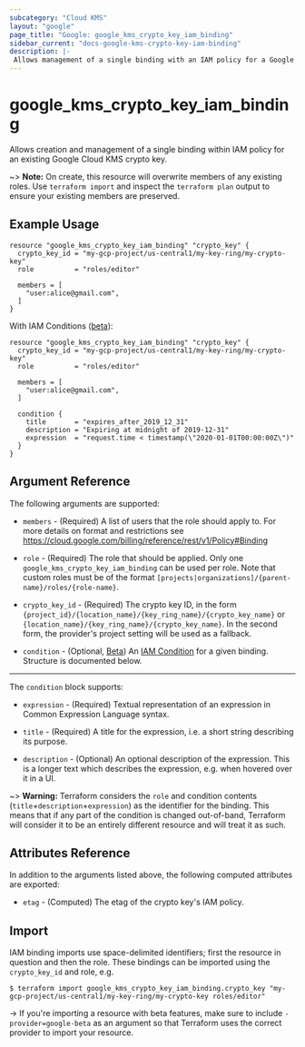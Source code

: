 ```yaml
---
subcategory: "Cloud KMS"
layout: "google"
page_title: "Google: google_kms_crypto_key_iam_binding"
sidebar_current: "docs-google-kms-crypto-key-iam-binding"
description: |-
 Allows management of a single binding with an IAM policy for a Google Cloud KMS crypto key
---
```


# google\_kms\_crypto\_key\_iam\_binding

Allows creation and management of a single binding within IAM policy for
an existing Google Cloud KMS crypto key.

~> **Note:** On create, this resource will overwrite members of any existing roles.
    Use `terraform import` and inspect the `terraform plan` output to ensure
    your existing members are preserved.

## Example Usage

```hcl
resource "google_kms_crypto_key_iam_binding" "crypto_key" {
  crypto_key_id = "my-gcp-project/us-central1/my-key-ring/my-crypto-key"
  role          = "roles/editor"

  members = [
    "user:alice@gmail.com",
  ]
}
```

With IAM Conditions ([beta](https://terraform.io/docs/providers/google/provider_versions.html)):
```hcl
resource "google_kms_crypto_key_iam_binding" "crypto_key" {
  crypto_key_id = "my-gcp-project/us-central1/my-key-ring/my-crypto-key"
  role          = "roles/editor"

  members = [
    "user:alice@gmail.com",
  ]

  condition {
    title       = "expires_after_2019_12_31"
    description = "Expiring at midnight of 2019-12-31"
    expression  = "request.time < timestamp(\"2020-01-01T00:00:00Z\")"
  }
}
```

## Argument Reference

The following arguments are supported:

* `members` - (Required) A list of users that the role should apply to. For more details on format and restrictions see https://cloud.google.com/billing/reference/rest/v1/Policy#Binding

* `role` - (Required) The role that should be applied. Only one
    `google_kms_crypto_key_iam_binding` can be used per role. Note that custom roles must be of the format
    `[projects|organizations]/{parent-name}/roles/{role-name}`.

* `crypto_key_id` - (Required) The crypto key ID, in the form
    `{project_id}/{location_name}/{key_ring_name}/{crypto_key_name}` or
    `{location_name}/{key_ring_name}/{crypto_key_name}`.
    In the second form, the provider's project setting will be used as a fallback.

* `condition` - (Optional, [Beta](https://terraform.io/docs/providers/google/provider_versions.html)) An [IAM Condition](https://cloud.google.com/iam/docs/conditions-overview) for a given binding.
  Structure is documented below.

---

The `condition` block supports:

* `expression` - (Required) Textual representation of an expression in Common Expression Language syntax.

* `title` - (Required) A title for the expression, i.e. a short string describing its purpose.

* `description` - (Optional) An optional description of the expression. This is a longer text which describes the expression, e.g. when hovered over it in a UI.

~> **Warning:** Terraform considers the `role` and condition contents (`title`+`description`+`expression`) as the
  identifier for the binding. This means that if any part of the condition is changed out-of-band, Terraform will
  consider it to be an entirely different resource and will treat it as such.

## Attributes Reference

In addition to the arguments listed above, the following computed attributes are
exported:

* `etag` - (Computed) The etag of the crypto key's IAM policy.

## Import

IAM binding imports use space-delimited identifiers; first the resource in question and then the role.  These bindings can be imported using the `crypto_key_id` and role, e.g.

```
$ terraform import google_kms_crypto_key_iam_binding.crypto_key "my-gcp-project/us-central1/my-key-ring/my-crypto-key roles/editor"
```

-> If you're importing a resource with beta features, make sure to include `-provider=google-beta`
as an argument so that Terraform uses the correct provider to import your resource.
